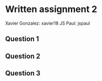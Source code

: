 # Written assignment 2

Xavier Gonzalez: xavier18
JS Paul: jspaul

## Question 1

## Question 2

## Question 3
